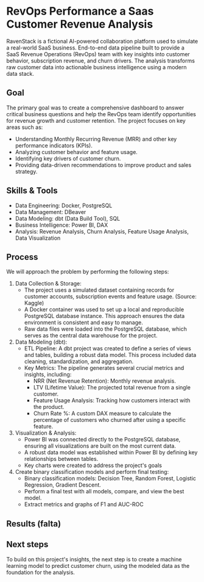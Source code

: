 # RevOps Performance a Saas Customer Revenue Analysis
RavenStack is a fictional AI-powered collaboration platform used to simulate a real-world SaaS business. End-to-end data pipeline built to provide a SaaS Revenue Operations (RevOps) team with key insights into customer behavior, subscription revenue, and churn drivers. The analysis transforms raw customer data into actionable business intelligence using a modern data stack.

## Goal
The primary goal was to create a comprehensive dashboard to answer critical business questions and help the RevOps team identify opportunities for revenue growth and customer retention. The project focuses on key areas such as:
  - Understanding Monthly Recurring Revenue (MRR) and other key performance indicators (KPIs).
  - Analyzing customer behavior and feature usage.
  - Identifying key drivers of customer churn.
  - Providing data-driven recommendations to improve product and sales strategy.

## Skills & Tools
- Data Engineering: Docker, PostgreSQL   
- Data Management: DBeaver    
- Data Modeling: dbt (Data Build Tool), SQL    
- Business Intelligence: Power BI, DAX    
- Analysis: Revenue Analysis, Churn Analysis, Feature Usage Analysis, Data Visualization

## Process
We will approach the problem by performing the following steps:    
     
  1. Data Collection & Storage:
     - The project uses a simulated dataset containing records for customer accounts, subscription events and feature usage. (Source: Kaggle)
     - A Docker container was used to set up a local and reproducible PostgreSQL database instance. This approach ensures the data environment is consistent and easy to manage.  
     - Raw data files were loaded into the PostgreSQL database, which serves as the central data warehouse for the project. 
  2. Data Modeling (dbt):
     - ETL Pipeline: A dbt project was created to define a series of views and tables, building a robust data model. This process included data cleaning, standardization, and aggregation.     
     - Key Metrics: The pipeline generates several crucial metrics and insights, including: 
       - NRR (Net Revenue Retention): Monthly revenue analysis.
       - LTV (Lifetime Value): The projected total revenue from a single customer.
       - Feature Usage Analysis: Tracking how customers interact with the product.
       - Churn Rate %: A custom DAX measure to calculate the percentage of customers who churned after using a specific feature.
  3. Visualization & Analysis:
     - Power BI was connected directly to the PostgreSQL database, ensuring all visualizations are built on the most current data.
     - A robust data model was established within Power BI by defining key relationships between tables.
     - Key charts were created to address the project's goals
  4. Create binary classification models and perform final testing:
     - Binary classification models: Decision Tree, Random Forest, Logistic Regression, Gradient Descent.
     - Perform a final test with all models, compare, and view the best model.
     - Extract metrics and graphs of F1 and AUC-ROC

## Results (falta)


## Next steps
To build on this project's insights, the next step is to create a machine learning model to predict customer churn, using the modeled data as the foundation for the analysis.
